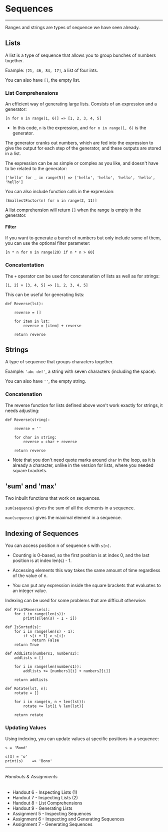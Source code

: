 # Sequences

---

Ranges and strings are types of sequence we have seen already.

## Lists

A list is a type of sequence that allows you to group bunches of numbers together.

Example: `[21, 46, 84, 17]`, a list of four ints.

You can also have `[]`, the empty list.

### List Comprehensions

An efficient way of generating large lists. Consists of an expression and a generator:

	[n for n in range(1, 6)] => [1, 2, 3, 4, 5]
	
* In this code, `n` is the expression, and `for n in range(1, 6)` is the generator.

The generator cranks out numbers, which are fed into the expression to give the output for each step of the generator, and these outputs are stored in a list.

The expression can be as simple or complex as you like, and doesn't have to be related to the generator:

	['hello' for _ in range(5)] => ['hello', 'hello', 'hello', 'hello', 'hello']
	
You can also include function calls in the expression:

	[SmallestFactor(n) for n in range(2, 11)]
	
A list comprehension will return `[]` when the range is empty in the generator.
	
#### Filter
	
If you want to generate a bunch of numbers but only include some of them, you can use	the optional filter parameter:

	[n * n for n in range(20) if n * n > 60]
	
### Concatentation

The `+` operator can be used for concatenation of lists as well as for strings:

	[1, 2] + [3, 4, 5] => [1, 2, 3, 4, 5]
	
This can be useful for generating lists:

	def Reverse(lst):
	
		reverse = []
		
		for item in lst:
			reverse = [item] + reverse
		
		return reverse

## Strings

A type of sequence that groups characters together.

Example: `'abc def'`, a string with seven characters (including the space).

You can also have `''`, the empty string.

### Concatenation

The reverse function for lists defined above won't work exactly for strings, it needs adjusting:

	def Reverse(string):
	
		reverse = ''
		
		for char in string:
			reverse = char + reverse
			
		return reverse
		
* Note that you don't need quote marks around `char` in the loop, as it is already a character, unlike in the version for lists, where you needed square brackets.

## 'sum' and 'max'

Two inbuilt functions that work on sequences.

`sum(sequence)` gives the sum of all the elements in a sequence.

`max(sequence)` gives the maximal element in a sequence.

## Indexing of Sequences

You can access position n of sequence s with `s[n]`.

* Counting is 0-based, so the first position is at index 0, and the last position is at index len(s) - 1.

* Accessing elements this way takes the same amount of time regardless of the value of n.

* You can put any expression inside the square brackets that evaluates to an integer value.

Indexing can be used for some problems that are difficult otherwise:

	def PrintReverse(s):
		for i in range(len(s)):
			print(s[len(s) - 1 - i])
	
	def IsSorted(s):		
		for i in range(len(s) - 1):
			if s[i + 1] > s[i]:
				return False
		return True
		
	def AddLists(numbers1, numbers2):
		addlists = []
		
		for i in range(len(numbers1)):
			addlists += [numbers1[i] + numbers2[i]]
			
		return addlists
		
	def Rotate(lst, n):
		rotate = []
		
		for i in range(n, n + len(lst)):
			rotate += lst[i % len(lst)]
			
		return rotate
		
### Updating Values

Using indexing, you can update values at specific positions in a sequence:

	s = 'Bond'
	
	s[3] = 'o'
	print(s)	=> 'Bono'

---

###### Handouts & Assignments

* Handout 6 - Inspecting Lists (1)
* Handout 7 - Inspecting Lists (2)
* Handout 8 - List Comprehensions
* Handout 9 - Generating Lists
* Assignment 5 - Inspecting Sequences
* Assignment 6 - Inspecting and Generating Sequences
* Assignment 7 - Generating Sequences
